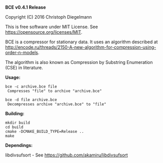 **BCE v0.4.1 Release**

Copyright (C) 2016  Christoph Diegelmann

This is free software under MIT License. See https://opensource.org/licenses/MIT.

BCE is a compressor for stationary data. It uses an algorithm described at http://encode.ru/threads/2150-A-new-algorithm-for-compression-using-order-n-models.

The algorithm is also known as Compression by Substring Enumeration (CSE) in literature.

**Usage:**

    bce -c archive.bce file
     Compresses "file" to archive "archive.bce"

    bce -d file archive.bce
     Decompresses archive "archive.bce" to "file"

**Building:**

    mkdir build
    cd build
    cmake -DCMAKE_BUILD_TYPE=Release ..
    make

**Dependings:**

  libdivsufsort - See https://github.com/akamiru/libdivsufsort

